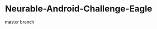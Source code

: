 # Neurable-Android-Challenge-Eagle

[master branch](https://github.com/eaglenguyen/Neurable-Android-Challenge-Eagle/tree/master)
